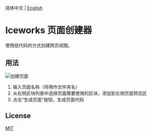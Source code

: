 简体中文 | [English](./README.en.md)

# Iceworks 页面创建器

使用低代码的方式创建网页视图。

## 用法

![创建页面](https://img.alicdn.com/tfs/TB1mdpDJKT2gK0jSZFvXXXnFXXa-960-600.gif)

1. 输入页面名称（将用作文件夹名）
2. 从右侧区块列表中选择页面需要使用的区块，添加到左侧页面预览区
3. 点击“生成页面”按钮，生成页面代码

## License

[MIT](./LICENSE)
